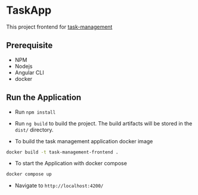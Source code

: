 # TaskApp

This project frontend for [task-management](https://github.com/xiaoming-1988/task-management)


## Prerequisite
- NPM
- Nodejs
- Angular CLI
- docker

## Run the Application
- Run `npm install`
- Run `ng build` to build the project. The build artifacts will be stored in the `dist/` directory.

- To build the task management application docker image

```bash
docker build -t task-management-frontend .
```

- To start the Application with docker compose
```bash
docker compose up
```

- Navigate to `http://localhost:4200/`
